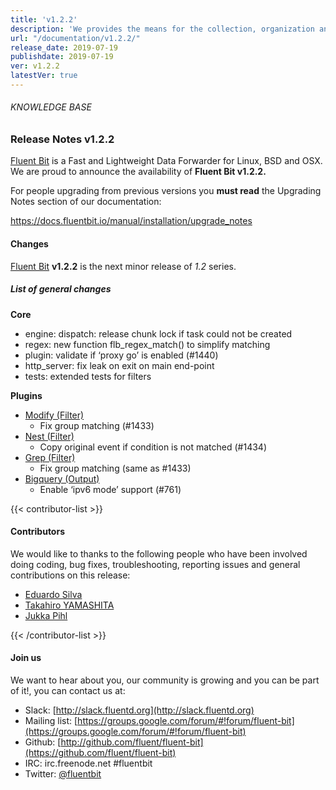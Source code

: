```yaml
---
title: 'v1.2.2'
description: 'We provides the means for the collection, organization and computerized retrieval of knowledgeand Lightweight Data Forwarder for Linux, BSD and OSX. We are proud to announce the availability of Fluent Bit v1.2.2.'
url: "/documentation/v1.2.2/"
release_date: 2019-07-19
publishdate: 2019-07-19
ver: v1.2.2
latestVer: true
---
```


###### KNOWLEDGE BASE

### Release Notes v1.2.2

[Fluent Bit](https://fluentbit.io/) is a Fast and Lightweight Data Forwarder for Linux, BSD and OSX. We are proud to announce the availability of **Fluent Bit v1.2.2.**

For people upgrading from previous versions you **must read** the Upgrading Notes section of our documentation:

https://docs.fluentbit.io/manual/installation/upgrade_notes

#### Changes

[Fluent Bit](https://fluentbit.io) **v1.2.2** is the next minor release of *1.2* series.

##### List of general changes


**Core**

* engine: dispatch: release chunk lock if task could not be created
* regex: new function flb_regex_match() to simplify matching
* plugin: validate if ‘proxy go’ is enabled (#1440)
* http_server: fix leak on exit on main end-point
* tests: extended tests for filters


**Plugins**

* [Modify (Filter)](https://docs.fluentbit.io/manual/filter/modify/)
  * Fix group matching (#1433)
* [Nest (Filter)](https://docs.fluentbit.io/manual/filter/nest/)
  * Copy original event if condition is not matched (#1434)
* [Grep (Filter)](https://docs.fluentbit.io/manual/filter/grep/)
  * Fix group matching (same as #1433)
* [Bigquery (Output)](https://docs.fluentbit.io/manual/output/bigquery/)
  * Enable ‘ipv6 mode’ support (#761)


{{< contributor-list >}}

#### Contributors

We would like to thanks to the following people who have been involved doing coding, bug fixes, troubleshooting, reporting issues and general contributions on this release:

* [Eduardo Silva](https://github.com/edsiper)
* [Takahiro YAMASHITA](https://github.com/nokute78)
* [Jukka Pihl](https://github.com/bluebike)

{{< /contributor-list >}}

#### Join us

We want to hear about you, our community is growing and you can be part of it!, you can contact us at:

* Slack: [http://slack.fluentd.org](http://slack.fluentd.org)
* Mailing list: [https://groups.google.com/forum/#!forum/fluent-bit](https://groups.google.com/forum/#!forum/fluent-bit)
* Github: [http://github.com/fluent/fluent-bit](https://github.com/fluent/fluent-bit)
* IRC: irc.freenode.net #fluentbit
* Twitter: [@fluentbit](https://twitter.com/fluentbit)
